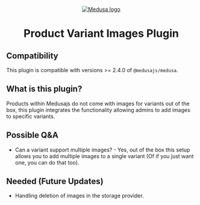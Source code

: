 <p align="center">
  <a href="https://www.medusajs.com">
  <picture>
    <source media="(prefers-color-scheme: dark)" srcset="https://user-images.githubusercontent.com/59018053/229103275-b5e482bb-4601-46e6-8142-244f531cebdb.svg">
    <source media="(prefers-color-scheme: light)" srcset="https://user-images.githubusercontent.com/59018053/229103726-e5b529a3-9b3f-4970-8a1f-c6af37f087bf.svg">
    <img alt="Medusa logo" src="https://user-images.githubusercontent.com/59018053/229103726-e5b529a3-9b3f-4970-8a1f-c6af37f087bf.svg">
    </picture>
  </a>
</p>
<h1 align="center">
  Product Variant Images Plugin
</h1>

## Compatibility

This plugin is compatible with versions >= 2.4.0 of `@medusajs/medusa`. 

## What is this plugin?

Products within Medusajs do not come with images for variants out of the box, this plugin integrates the functionality allowing admins to add images to specific variants.

## Possible Q&A

- Can a variant support multiple images? - Yes, out of the box this setup allows you to add multiple images to a single variant (Of if you just want one, you can do that too).

## Needed (Future Updates)

- Handling deletion of images in the storage provider.